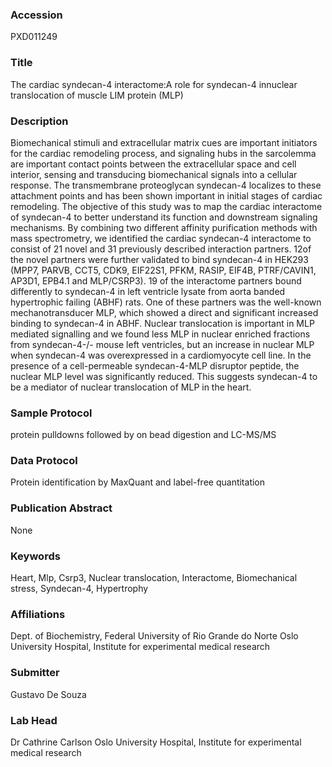 ### Accession
PXD011249

### Title
The cardiac syndecan-4 interactome:A role for syndecan-4 innuclear translocation of muscle LIM protein (MLP)

### Description
Biomechanical stimuli and extracellular matrix cues are important initiators for the cardiac remodeling process, and signaling hubs in the sarcolemma are important contact points between the extracellular space and cell interior, sensing and transducing biomechanical signals into a cellular response. The transmembrane proteoglycan syndecan-4 localizes to these attachment points and has been shown important in initial stages of cardiac remodeling. The objective of this study was to map the cardiac interactome of syndecan-4 to better understand its function and downstream signaling mechanisms. By combining two different affinity purification methods with mass spectrometry, we identified the cardiac syndecan-4 interactome to consist of 21 novel and 31 previously described interaction partners. 12of the novel partners were further validated to bind syndecan-4 in HEK293 (MPP7, PARVB, CCT5, CDK9, EIF22S1, PFKM, RASIP, EIF4B, PTRF/CAVIN1, AP3D1, EPB4.1 and MLP/CSRP3). 19 of the interactome partners bound differently to syndecan-4 in left ventricle lysate from aorta banded hypertrophic failing (ABHF) rats. One of these partners was the well-known mechanotransducer MLP, which showed a direct and significant increased binding to syndecan-4 in ABHF. Nuclear translocation is important in MLP mediated signalling and we found less MLP in nuclear enriched fractions from syndecan-4-/- mouse left ventricles, but an increase in nuclear MLP when syndecan-4 was overexpressed in a cardiomyocyte cell line. In the presence of a cell-permeable syndecan-4-MLP disruptor peptide, the nuclear MLP level was significantly reduced. This suggests syndecan-4 to be a mediator of nuclear translocation of MLP in the heart.

### Sample Protocol
protein pulldowns followed by on bead digestion and LC-MS/MS

### Data Protocol
Protein identification by MaxQuant and label-free quantitation

### Publication Abstract
None

### Keywords
Heart, Mlp, Csrp3, Nuclear translocation, Interactome, Biomechanical stress, Syndecan-4, Hypertrophy

### Affiliations
Dept. of Biochemistry, Federal University of Rio Grande do Norte
Oslo University Hospital, Institute for experimental medical research

### Submitter
Gustavo De Souza

### Lab Head
Dr Cathrine Carlson
Oslo University Hospital, Institute for experimental medical research


